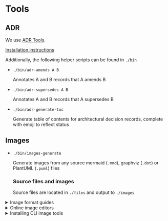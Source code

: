 # Tools

## ADR

We use [ADR Tools](https://github.com/npryce/adr-tools).

[Installation instructions](https://github.com/npryce/adr-tools/blob/master/INSTALL.md)

Additionally, the following helper scripts can be found in `./bin`

- `./bin/adr-amends A B`

  Annotates A and B records that A amends B
- `./bin/adr-supersedes A B`

  Annotates A and B records that A supersedes B
- `./bin/adr-generate-toc`

  Generate table of contents for architectural decision records, complete with emoji to reflect status

## Images

- `./bin/images-generate`

  Generate images from any source mermaid (`.mmd`), graphviz (`.dot`) or PlantUML (`.puml`) files

  ### Source files and images

  Source files are located in `./files` and output to `./images`

<details>
<summary>Image format guides</summary>

#### Mermaid files (.mmd)
- [Mermaid documentation](https://mermaidjs.github.io/)

#### Dot files (.dot)
- [Graphviz documentation](https://graphviz.gitlab.io/documentation/)

#### PlantUML files (.puml)
- [PlantUML Guide](http://plantuml.com/guide)
- [Planttext](https://www.planttext.com/)
- [PlantUML Editor](https://plantuml-editor.kkeisuke.com)

</details>

<details>
<summary>Online image editors</summary> 

#### Mermaid files (.mmd)

- [Mermaid Live Editor](https://mermaidjs.github.io/mermaid-live-editor)

#### Dot files (.dot)
- [Graphviz it](http://graphviz.it)

#### PlantUML files (.puml)
- [Planttext](https://www.planttext.com/)
- [PlantUML Editor](https://plantuml-editor.kkeisuke.com)

</details>

<details>
<summary>Installing CLI image tools</summary>

#### Mermaid files (.mmd)
- `npm install -g mermaid.cli`  
- or see [Mermaid npm page](https://www.npmjs.com/package/mermaid.cli)

#### Dot files (.dot)
- `brew install graphviz`  
- or see [Graphviz download page](https://graphviz.gitlab.io/download/)

#### PlantUML files (.puml)
- `npm install -g node-plantuml`
- or see [node-plantuml npm page](https://www.npmjs.com/package/node-plantuml)
- Requires Java SDK
- Optionally requires Graphviz for all diagram types

</details>
